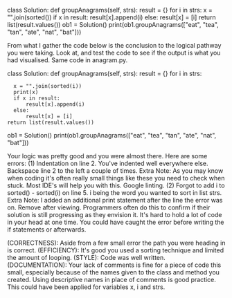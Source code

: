 class Solution:
       def groupAnagrams(self, strs):
      result = {}
      for i in strs:
         x = "".join(sorted())
         if x in result:
            result[x].append(i)
         else:
            result[x] = [i]
      return list(result.values())
ob1 = Solution()
print(ob1.groupAnagrams(["eat", "tea", "tan", "ate", "nat", "bat"]))

<!-- SEE HELP BELOW -->
From what I gather the code below is the conclusion to the logical pathway you were taking. Look at, and test the code to see if the output is what you had visualised. Same code in anagram.py.

class Solution: 
  def groupAnagrams(self, strs):
    result = {}
    for i in strs:
  
      x = "".join(sorted(i))
      print(x)
      if x in result:
          result[x].append(i)
      else:
          result[x] = [i]
    return list(result.values())
ob1 = Solution()
print(ob1.groupAnagrams(["eat", "tea", "tan", "ate", "nat", "bat"]))

<!-- COMMENTS -->
Your logic was pretty good and you were almost there. Here are some errors:
(1) Indentation on line 2. You've indented well everywhere else. Backspace line 2 to the left a couple of times. 
      Extra Note: As you may know when coding it's often really small things like these you need to check when stuck. Most IDE's will help you with this. Google linting.
(2) Forgot to add i to sorted() - sorted(i) on line 5. i being the word you wanted to sort in list strs.
      Extra Note: I added an additional print statement after the line the error was on. Remove after viewing. Programmers often do this to confirm if their solution is still progressing as they envision it. It's hard to hold a lot of code in your head at one time. You could have caught the error before writing the if statements or afterwards.

(CORRECTNESS):    Aside from a few small error the path you were heading in is correct.
(EFFICIENCY):     It's good you used a sorting technique and limited the amount of looping. 
(STYLE):          Code was well written.
(DOCUMENTATION):  Your lack of comments is fine for a piece of code this small, especially because of the names given to the class and method you created. Using descriptive names in place of comments is good practice. This could have been applied for variables x, i and strs. 




